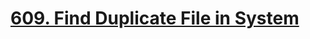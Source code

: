 # [609. Find Duplicate File in System](https://leetcode.com/problems/find-duplicate-file-in-system/)
